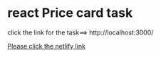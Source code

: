 # react Price card task

click the link for the task==> http://localhost:3000/

[Please click the netlify link](https://react-pricecardtask.netlify.app/)
